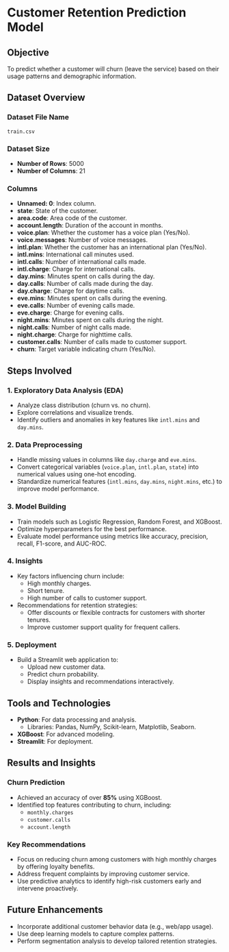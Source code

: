 # Customer Retention Prediction Model

## Objective
To predict whether a customer will churn (leave the service) based on their usage patterns and demographic information.

## Dataset Overview

### Dataset File Name
`train.csv`

### Dataset Size
- **Number of Rows**: 5000
- **Number of Columns**: 21

### Columns
- **Unnamed: 0**: Index column.
- **state**: State of the customer.
- **area.code**: Area code of the customer.
- **account.length**: Duration of the account in months.
- **voice.plan**: Whether the customer has a voice plan (Yes/No).
- **voice.messages**: Number of voice messages.
- **intl.plan**: Whether the customer has an international plan (Yes/No).
- **intl.mins**: International call minutes used.
- **intl.calls**: Number of international calls made.
- **intl.charge**: Charge for international calls.
- **day.mins**: Minutes spent on calls during the day.
- **day.calls**: Number of calls made during the day.
- **day.charge**: Charge for daytime calls.
- **eve.mins**: Minutes spent on calls during the evening.
- **eve.calls**: Number of evening calls made.
- **eve.charge**: Charge for evening calls.
- **night.mins**: Minutes spent on calls during the night.
- **night.calls**: Number of night calls made.
- **night.charge**: Charge for nighttime calls.
- **customer.calls**: Number of calls made to customer support.
- **churn**: Target variable indicating churn (Yes/No).

## Steps Involved

### 1. Exploratory Data Analysis (EDA)
- Analyze class distribution (churn vs. no churn).
- Explore correlations and visualize trends.
- Identify outliers and anomalies in key features like `intl.mins` and `day.mins`.

### 2. Data Preprocessing
- Handle missing values in columns like `day.charge` and `eve.mins`.
- Convert categorical variables (`voice.plan`, `intl.plan`, `state`) into numerical values using one-hot encoding.
- Standardize numerical features (`intl.mins`, `day.mins`, `night.mins`, etc.) to improve model performance.

### 3. Model Building
- Train models such as Logistic Regression, Random Forest, and XGBoost.
- Optimize hyperparameters for the best performance.
- Evaluate model performance using metrics like accuracy, precision, recall, F1-score, and AUC-ROC.

### 4. Insights
- Key factors influencing churn include:
  - High monthly charges.
  - Short tenure.
  - High number of calls to customer support.
- Recommendations for retention strategies:
  - Offer discounts or flexible contracts for customers with shorter tenures.
  - Improve customer support quality for frequent callers.

### 5. Deployment
- Build a Streamlit web application to:
  - Upload new customer data.
  - Predict churn probability.
  - Display insights and recommendations interactively.

## Tools and Technologies
- **Python**: For data processing and analysis.
  - Libraries: Pandas, NumPy, Scikit-learn, Matplotlib, Seaborn.
- **XGBoost**: For advanced modeling.
- **Streamlit**: For deployment.

## Results and Insights

### Churn Prediction
- Achieved an accuracy of over **85%** using XGBoost.
- Identified top features contributing to churn, including:
  - `monthly.charges`
  - `customer.calls`
  - `account.length`

### Key Recommendations
- Focus on reducing churn among customers with high monthly charges by offering loyalty benefits.
- Address frequent complaints by improving customer service.
- Use predictive analytics to identify high-risk customers early and intervene proactively.

## Future Enhancements
- Incorporate additional customer behavior data (e.g., web/app usage).
- Use deep learning models to capture complex patterns.
- Perform segmentation analysis to develop tailored retention strategies.


